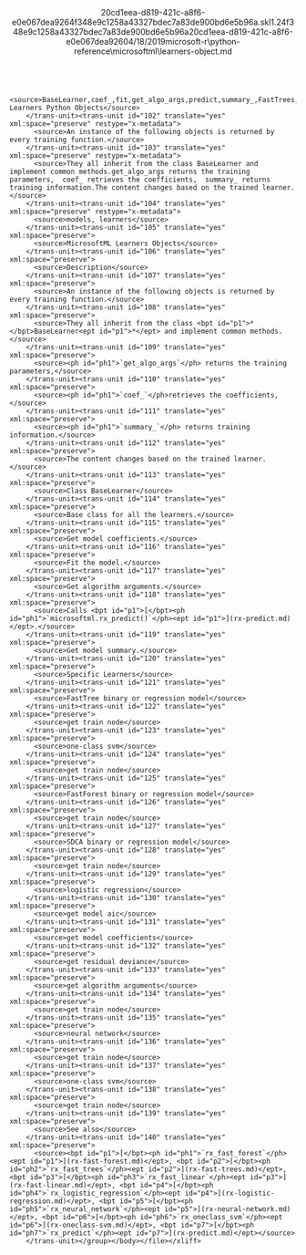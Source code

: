 <?xml version="1.0"?><xliff version="1.2" xmlns="urn:oasis:names:tc:xliff:document:1.2" xmlns:xsi="http://www.w3.org/2001/XMLSchema-instance" xsi:schemaLocation="urn:oasis:names:tc:xliff:document:1.2 xliff-core-1.2-transitional.xsd"><file datatype="xml" original="learners-object.md" source-language="en-US" target-language="en-US"><header><tool tool-id="mdxliff" tool-name="mdxliff" tool-version="1.0-d1654b2" tool-company="Microsoft" /><xliffext:skl_file_name xmlns:xliffext="urn:microsoft:content:schema:xliffextensions">20cd1eea-d819-421c-a8f6-e0e067dea9264f348e9c1258a43327bdec7a83de900bd6e5b96a.skl</xliffext:skl_file_name><xliffext:version xmlns:xliffext="urn:microsoft:content:schema:xliffextensions">1.2</xliffext:version><xliffext:ms.openlocfilehash xmlns:xliffext="urn:microsoft:content:schema:xliffextensions">4f348e9c1258a43327bdec7a83de900bd6e5b96a</xliffext:ms.openlocfilehash><xliffext:ms.sourcegitcommit xmlns:xliffext="urn:microsoft:content:schema:xliffextensions">20cd1eea-d819-421c-a8f6-e0e067dea926</xliffext:ms.sourcegitcommit><xliffext:ms.lasthandoff xmlns:xliffext="urn:microsoft:content:schema:xliffextensions">04/18/2019</xliffext:ms.lasthandoff><xliffext:ms.openlocfilepath xmlns:xliffext="urn:microsoft:content:schema:xliffextensions">microsoft-r\python-reference\microsoftml\learners-object.md</xliffext:ms.openlocfilepath></header><body><group id="content" extype="content"><trans-unit id="101" translate="yes" xml:space="preserve" restype="x-metadata">
          <source>BaseLearner,coef_,fit,get_algo_args,predict,summary_,FastTrees,get_train_node,OneClassSvm,get_train_node,FastForest,get_train_node,FastLinear,get_train_node,LogisticRegression,aic,coef_,deviance_,get_algo_args,get_train_node,NeuralNetwork,get_train_node,OneClassSvm,get_train_node: Learners Python Objects</source>
        </trans-unit><trans-unit id="102" translate="yes" xml:space="preserve" restype="x-metadata">
          <source>An instance of the following objects is returned by every training function.</source>
        </trans-unit><trans-unit id="103" translate="yes" xml:space="preserve" restype="x-metadata">
          <source>They all inherit from the class BaseLearner and implement common methods.get_algo_args returns the training parameters,  coef_ retrieves the coefficients,  summary_ returns training information.The content changes based on the trained learner.</source>
        </trans-unit><trans-unit id="104" translate="yes" xml:space="preserve" restype="x-metadata">
          <source>models, learners</source>
        </trans-unit><trans-unit id="105" translate="yes" xml:space="preserve">
          <source>MicrosoftML Learners Objects</source>
        </trans-unit><trans-unit id="106" translate="yes" xml:space="preserve">
          <source>Description</source>
        </trans-unit><trans-unit id="107" translate="yes" xml:space="preserve">
          <source>An instance of the following objects is returned by every training function.</source>
        </trans-unit><trans-unit id="108" translate="yes" xml:space="preserve">
          <source>They all inherit from the class <bpt id="p1">*</bpt>BaseLearner<ept id="p1">*</ept> and implement common methods.</source>
        </trans-unit><trans-unit id="109" translate="yes" xml:space="preserve">
          <source><ph id="ph1">`get_algo_args`</ph> returns the training parameters,</source>
        </trans-unit><trans-unit id="110" translate="yes" xml:space="preserve">
          <source><ph id="ph1">`coef_`</ph>retrieves the coefficients,</source>
        </trans-unit><trans-unit id="111" translate="yes" xml:space="preserve">
          <source><ph id="ph1">`summary_`</ph> returns training information.</source>
        </trans-unit><trans-unit id="112" translate="yes" xml:space="preserve">
          <source>The content changes based on the trained learner.</source>
        </trans-unit><trans-unit id="113" translate="yes" xml:space="preserve">
          <source>Class BaseLearner</source>
        </trans-unit><trans-unit id="114" translate="yes" xml:space="preserve">
          <source>Base class for all the learners.</source>
        </trans-unit><trans-unit id="115" translate="yes" xml:space="preserve">
          <source>Get model coefficients.</source>
        </trans-unit><trans-unit id="116" translate="yes" xml:space="preserve">
          <source>Fit the model.</source>
        </trans-unit><trans-unit id="117" translate="yes" xml:space="preserve">
          <source>Get algorithm arguments.</source>
        </trans-unit><trans-unit id="118" translate="yes" xml:space="preserve">
          <source>Calls <bpt id="p1">[</bpt><ph id="ph1">`microsoftml.rx_predict()`</ph><ept id="p1">](rx-predict.md)</ept>.</source>
        </trans-unit><trans-unit id="119" translate="yes" xml:space="preserve">
          <source>Get model summary.</source>
        </trans-unit><trans-unit id="120" translate="yes" xml:space="preserve">
          <source>Specific Learners</source>
        </trans-unit><trans-unit id="121" translate="yes" xml:space="preserve">
          <source>FastTree binary or regression model</source>
        </trans-unit><trans-unit id="122" translate="yes" xml:space="preserve">
          <source>get train node</source>
        </trans-unit><trans-unit id="123" translate="yes" xml:space="preserve">
          <source>one-class svm</source>
        </trans-unit><trans-unit id="124" translate="yes" xml:space="preserve">
          <source>get train node</source>
        </trans-unit><trans-unit id="125" translate="yes" xml:space="preserve">
          <source>FastForest binary or regression model</source>
        </trans-unit><trans-unit id="126" translate="yes" xml:space="preserve">
          <source>get train node</source>
        </trans-unit><trans-unit id="127" translate="yes" xml:space="preserve">
          <source>SDCA binary or regression model</source>
        </trans-unit><trans-unit id="128" translate="yes" xml:space="preserve">
          <source>get train node</source>
        </trans-unit><trans-unit id="129" translate="yes" xml:space="preserve">
          <source>logistic regression</source>
        </trans-unit><trans-unit id="130" translate="yes" xml:space="preserve">
          <source>get model aic</source>
        </trans-unit><trans-unit id="131" translate="yes" xml:space="preserve">
          <source>get model coefficients</source>
        </trans-unit><trans-unit id="132" translate="yes" xml:space="preserve">
          <source>get residual deviance</source>
        </trans-unit><trans-unit id="133" translate="yes" xml:space="preserve">
          <source>get algorithm arguments</source>
        </trans-unit><trans-unit id="134" translate="yes" xml:space="preserve">
          <source>get train node</source>
        </trans-unit><trans-unit id="135" translate="yes" xml:space="preserve">
          <source>neural network</source>
        </trans-unit><trans-unit id="136" translate="yes" xml:space="preserve">
          <source>get train node</source>
        </trans-unit><trans-unit id="137" translate="yes" xml:space="preserve">
          <source>one-class svm</source>
        </trans-unit><trans-unit id="138" translate="yes" xml:space="preserve">
          <source>get train node</source>
        </trans-unit><trans-unit id="139" translate="yes" xml:space="preserve">
          <source>See also</source>
        </trans-unit><trans-unit id="140" translate="yes" xml:space="preserve">
          <source><bpt id="p1">[</bpt><ph id="ph1">`rx_fast_forest`</ph><ept id="p1">](rx-fast-forest.md)</ept>, <bpt id="p2">[</bpt><ph id="ph2">`rx_fast_trees`</ph><ept id="p2">](rx-fast-trees.md)</ept>, <bpt id="p3">[</bpt><ph id="ph3">`rx_fast_linear`</ph><ept id="p3">](rx-fast-linear.md)</ept>, <bpt id="p4">[</bpt><ph id="ph4">`rx_logistic_regression`</ph><ept id="p4">](rx-logistic-regression.md)</ept>, <bpt id="p5">[</bpt><ph id="ph5">`rx_neural_network`</ph><ept id="p5">](rx-neural-network.md)</ept>, <bpt id="p6">[</bpt><ph id="ph6">`rx_oneclass_svm`</ph><ept id="p6">](rx-oneclass-svm.md)</ept>, <bpt id="p7">[</bpt><ph id="ph7">`rx_predict`</ph><ept id="p7">](rx-predict.md)</ept></source>
        </trans-unit></group></body></file></xliff>